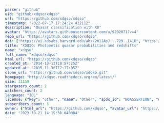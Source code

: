 ```yaml
---
parser: "github"
uid: "github/xdqso/xdqso"
url: "https://github.com/xdqso/xdqso"
timestamp: "2022-07-17 17:24:24.432112"
description: "Quasar classification with XD"
avatar: "https://avatars.githubusercontent.com/u/9202071?v=4"
repo_url: "https://github.com/xdqso/xdqso"
doi: ["https://ui.adsabs.harvard.edu/abs/2011ApJ...729..141B", "https://ui.adsabs.harvard.edu/abs/2013ascl.soft02016B/abstract"]
title: "XDQSO: Photometic quasar probabilities and redshifts"
name: "xdqso"
full_name: "xdqso/xdqso"
html_url: "https://github.com/xdqso/xdqso"
created_at: "2014-10-13T18:57:25Z"
updated_at: "2015-11-30T17:17:05Z"
clone_url: "https://github.com/xdqso/xdqso.git"
homepage: "http://xdqso.readthedocs.org/en/latest/"
size: 31159
stargazers_count: 2
watchers_count: 2
language: "IDL"
license: {"key": "other", "name": "Other", "spdx_id": "NOASSERTION", "url": null, "node_id": "MDc6TGljZW5zZTA="}
subscribers_count: 5
owner: {"html_url": "https://github.com/xdqso", "avatar_url": "https://avatars.githubusercontent.com/u/9202071?v=4", "login": "xdqso", "type": "Organization"}
date: "2023-10-21 14:19:38.640004"
---
```

